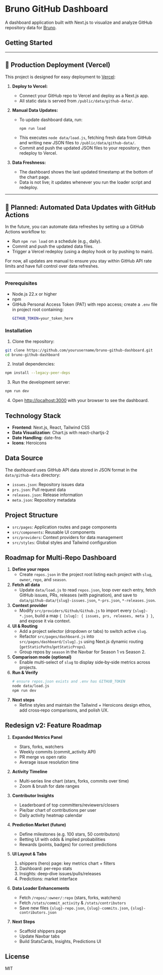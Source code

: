 # Bruno GitHub Dashboard

A dashboard application built with Next.js to visualize and analyze GitHub repository data for [Bruno](https://github.com/usebruno/bruno).

## Getting Started

---

## 🚀 Production Deployment (Vercel)

This project is designed for easy deployment to [Vercel](https://vercel.com/):

1. **Deploy to Vercel:**
   - Connect your GitHub repo to Vercel and deploy as a Next.js app.
   - All static data is served from `/public/data/github-data/`.

2. **Manual Data Updates:**
   - To update dashboard data, run:
     ```bash
     npm run load
     ```
   - This executes `node data/load.js`, fetching fresh data from GitHub and writing new JSON files to `/public/data/github-data/`.
   - Commit and push the updated JSON files to your repository, then redeploy to Vercel.

3. **Data Freshness:**
   - The dashboard shows the last updated timestamp at the bottom of the chart page.
   - Data is not live; it updates whenever you run the loader script and redeploy.

---

## 🔄 Planned: Automated Data Updates with GitHub Actions

In the future, you can automate data refreshes by setting up a GitHub Actions workflow to:
- Run `npm run load` on a schedule (e.g., daily).
- Commit and push the updated data files.
- Trigger a Vercel redeploy (using a deploy hook or by pushing to main).

For now, all updates are manual to ensure you stay within GitHub API rate limits and have full control over data refreshes.

---

### Prerequisites

- Node.js 22.x or higher
- npm
- GitHub Personal Access Token (PAT) with repo access; create a `.env` file in project root containing:
  ```bash
  GITHUB_TOKEN=your_token_here
  ```

### Installation

1. Clone the repository:
```bash
git clone https://github.com/yourusername/bruno-github-dashboard.git
cd bruno-github-dashboard
```

2. Install dependencies:
```bash
npm install --legacy-peer-deps
```

3. Run the development server:
```bash
npm run dev
```

4. Open [http://localhost:3000](http://localhost:3000) with your browser to see the dashboard.

## Technology Stack

- **Frontend**: Next.js, React, Tailwind CSS
- **Data Visualization**: Chart.js with react-chartjs-2
- **Date Handling**: date-fns
- **Icons**: Heroicons

## Data Source

The dashboard uses GitHub API data stored in JSON format in the `data/github-data` directory:
- `issues.json`: Repository issues data
- `prs.json`: Pull request data
- `releases.json`: Release information
- `meta.json`: Repository metadata

## Project Structure

- `src/pages`: Application routes and page components
- `src/components`: Reusable UI components
- `src/providers`: Context providers for data management
- `src/styles`: Global styles and Tailwind configuration

## Roadmap for Multi-Repo Dashboard

1. **Define your repos**  
   - Create `repos.json` in the project root listing each project with `slug`, `owner`, `repo`, and `season`.
2. **Fetch all data**  
   - Update `data/load.js` to read `repos.json`, loop over each entry, fetch GitHub issues, PRs, releases (with pagination), and save to `data/github-data/{slug}-issues.json`, `*-prs.json`, `*-releases.json`.
3. **Context provider**  
   - Modify `src/providers/Github/Github.js` to import every `{slug}-*.json`, build a map `{ [slug]: { issues, prs, releases, meta } }`, and expose it via context.
4. **UI & Routing**  
   - Add a project selector (dropdown or tabs) to switch active `slug`.  
   - Refactor `src/pages/dashboard.js` into `src/pages/dashboard/[slug].js` using Next.js dynamic routing (`getStaticPaths`/`getStaticProps`).  
   - Group repos by `season` in the Navbar for Season 1 vs Season 2.
5. **Comparison mode (optional)**  
   - Enable multi-select of `slug` to display side‑by‑side metrics across projects.
6. **Run & Verify**  
   ```bash
   # ensure repos.json exists and .env has GITHUB_TOKEN
   node data/load.js
   npm run dev
   ```
7. **Next steps**  
   - Refine styles and maintain the Tailwind + Heroicons design ethos, add cross‑repo comparisons, and polish UX.

## Redesign v2: Feature Roadmap

1. **Expanded Metrics Panel**  
   - Stars, forks, watchers  
   - Weekly commits (commit_activity API)  
   - PR merge vs open ratio  
   - Average issue resolution time

2. **Activity Timeline**  
   - Multi‑series line chart (stars, forks, commits over time)  
   - Zoom & brush for date ranges

3. **Contributor Insights**  
   - Leaderboard of top committers/reviewers/closers  
   - Pie/bar chart of contributions per user  
   - Daily activity heatmap calendar

4. **Prediction Market (future)**  
   - Define milestones (e.g. 100 stars, 50 contributors)  
   - Betting UI with odds & implied probabilities  
   - Rewards (points, badges) for correct predictions

5. **UI Layout & Tabs**  
   1. shippers (hero) page: key metrics chart + filters  
   2. Dashboard: per‑repo stats  
   3. Insights: deep‑dive issues/pulls/releases  
   4. Predictions: market interface

6. **Data Loader Enhancements**  
   - Fetch `/repos/:owner/:repo` (stars, forks, watchers)  
   - Fetch `/stats/commit_activity` & `/stats/contributors`  
   - Save new files `{slug}-repo.json`, `{slug}-commits.json`, `{slug}-contributors.json`

7. **Next Steps**  
   - Scaffold shippers page  
   - Update Navbar tabs  
   - Build StatsCards, Insights, Predictions UI

## License
MIT